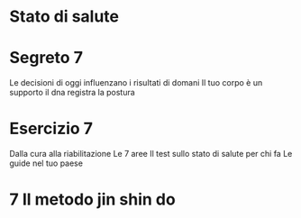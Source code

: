 # Stato di salute

# Segreto 7

Le decisioni di oggi influenzano i risultati di domani
Il tuo corpo è un supporto il dna registra la postura

# Esercizio 7 
Dalla cura alla riabilitazione 
Le 7 aree 
Il test sullo stato di salute per chi fa
Le guide nel tuo paese


# 7 Il metodo jin shin do



<!--stackedit_data:
eyJoaXN0b3J5IjpbLTM5NDczMTA0MiwtMTg2NDYyMTg5MSwxMT
gyNzc5ODEwLDE5NjMzMTUxNzcsLTE2ODE5NDg1NThdfQ==
-->